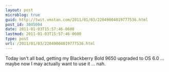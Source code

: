 ```yaml
---
layout: post
microblog: true
guid: http://twit.vmstan.com/2011/01/03/22049004019777536.html
post_id: 3045004
date: 2011-01-03T15:57:46-0600
lastmod: 2011-01-03T15:57:46-0600
type: post
url: /2011/01/03/22049004019777536.html
---
```

Today isn't all bad, getting my Blackberry Bold 9650 upgraded to OS 6.0 ... maybe now I may actually want to use it ... nah.
